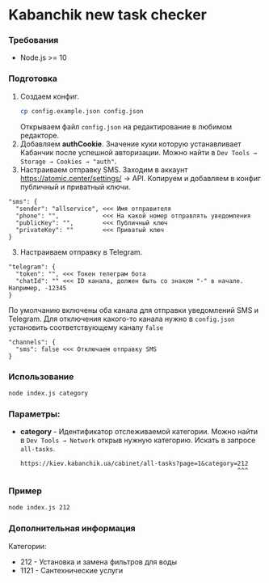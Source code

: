 # Kabanchik new task checker

### Требования
- Node.js >= 10

### Подготовка
1. Создаем конфиг.
    ```bash
    cp config.example.json config.json
    ```
   Открываем файл `config.json` на редактирование в любимом редакторе.
1. Добавляем **authCookie**. Значение куки которую устанавливает Кабанчик после успешной авторизации. Можно найти в `Dev Tools → Storage → Cookies → "auth"`.
2. Настраиваем отправку SMS. Заходим в аккаунт https://atomic.center/settings/ → API. Копируем и добавляем в конфиг публичный и приватный ключи.
```
"sms": {
  "sender": "allservice", <<< Имя отправителя
  "phone": "",            <<< На какой номер отправлять уведомления
  "publicKey": "",        <<< Публичный ключ
  "privateKey": ""        <<< Приватый ключ
}
```
3. Настраиваем отправку в Telegram.
```
"telegram": {
  "token": "", <<< Токен телеграм бота
  "chatId": "" <<< ID канала, должен быть со знаком "-" в начале. Например, -12345
}
```

По умолчанию включены оба канала для отправки уведомлений SMS и Telegram. Для отключения какого-то канала нужно в `config.json` установить соответствующему каналу `false`
```
"channels": {
  "sms": false <<< Отключаем отправку SMS
}
```

### Использование
```bash
node index.js category
```

### Параметры:
- **category** - Идентификатор отслеживаемой категории.
    Можно найти в `Dev Tools → Network` открыв нужную категорию. Искать в запросе `all-tasks`.
    ```
    https://kiev.kabanchik.ua/cabinet/all-tasks?page=1&category=212
                                                                ^^^
    ```
### Пример
```bash
node index.js 212
```

### Дополнительная информация

Категории:
- 212 - Установка и замена фильтров для воды
- 1121 - Сантехнические услуги
